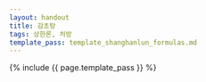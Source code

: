 ```yaml
---
layout: handout
title: 감초탕
tags: 상한론, 처방
template_pass: template_shanghanlun_formulas.md
---
```



{% include {{ page.template_pass }} %}